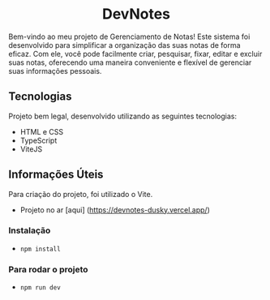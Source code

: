 <h1 align="center">DevNotes</h1>

Bem-vindo ao meu projeto de Gerenciamento de Notas! Este sistema foi desenvolvido para simplificar a organização das suas notas de forma eficaz. Com ele, você pode facilmente criar, pesquisar, fixar, editar e excluir suas notas, oferecendo uma maneira conveniente e flexível de gerenciar suas informações pessoais.

<!-- ![Imagem Preview do Site](public/site-preview.png) -->
## Tecnologias
Projeto bem legal, desenvolvido utilizando as seguintes tecnologias:

- HTML e CSS
- TypeScript
- ViteJS

## Informações Úteis
Para criação do projeto, foi utilizado o Vite.
- Projeto no ar [aqui] (https://devnotes-dusky.vercel.app/)

### Instalação
- `npm install`

### Para rodar o projeto
- `npm run dev`
